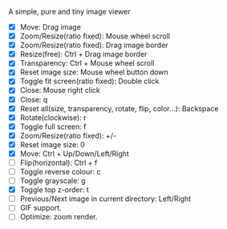 A simple, pure and tiny image viewer

- [x] Move: Drag image
- [x] Zoom/Resize(ratio fixed): Mouse wheel scroll
- [x] Zoom/Resize(ratio fixed): Drag image border
- [x] Resize(free): Ctrl + Drag image border
- [x] Transparency: Ctrl + Mouse wheel scroll
- [x] Reset image size: Mouse wheel button down
- [x] Toggle fit screen(ratio fixed): Double click
- [x] Close: Mouse right click
- [x] Close: q
- [x] Reset all(size, transparency, rotate, flip, color...): Backspace
- [x] Rotate(clockwise): r
- [x] Toggle full screen: f
- [x] Zoom/Resize(ratio fixed): +/-
- [x] Reset image size: 0
- [x] Move: Ctrl + Up/Down/Left/Right
- [ ] Flip(horizontal): Ctrl + f
- [ ] Toggle reverse colour: c
- [ ] Toggle grayscale: g
- [x] Toggle top z-order: t
- [ ] Previous/Next image in current directory: Left/Right
- [ ] GIF support.
- [ ] Optimize: zoom render.
